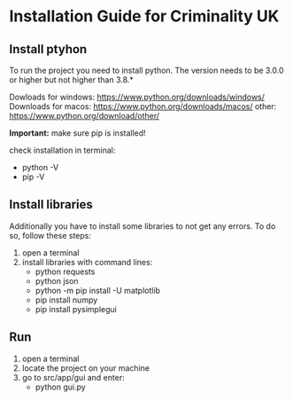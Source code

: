 # Installation Guide for Criminality UK

## Install ptyhon

To run the project you need to install python. The version needs to be 3.0.0 or higher but not higher than 3.8.*

Dowloads for windows: https://www.python.org/downloads/windows/ 
Downloads for macos: https://www.python.org/downloads/macos/ 
other: https://www.python.org/download/other/ 

**Important:** make sure pip is installed!

check installation in terminal:
- python -V
- pip -V


## Install libraries

Additionally you have to install some libraries to not get any errors. To do so, follow these steps:

1. open a terminal
2. install libraries with command lines:
	- python requests
	- python json
	- python -m pip install -U matplotlib
	- pip install numpy
	- pip install pysimplegui
	

## Run

1. open a terminal
2. locate the project on your machine
3. go to src/app/gui and enter:
	- python gui.py

